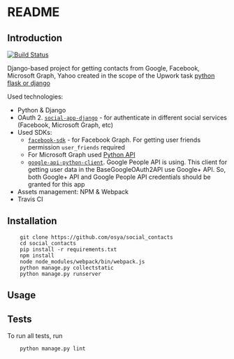 # README

## Introduction

[![Build Status](https://travis-ci.org/osya/social_contacts.svg?branch=master)](https://travis-ci.org/osya/social_contacts)

Django-based project for getting contacts from Google, Facebook, Microsoft Graph, Yahoo created in the scope of the Upwork task [python flask or django](https://www.upwork.com/ab/proposals/923638495980134400)

Used technologies:

- Python & Django
- OAuth 2. [`social-app-django`](github.com/python-social-auth/social-app-django) - for authenticate in different social services (Facebook, Microsoft Graph, etc)
- Used SDKs:
  - [`facebook-sdk`](https://github.com/mobolic/facebook-sdk) - for Facebook Graph. For getting user friends permission `user_friends` required
  - For Microsoft Graph used [Python API](https://github.com/microsoftgraph/msgraph-sdk-python)
  - [`google-api-python-client`](https://github.com/google/google-api-python-client/). Google People API is using. This client for getting user data in the BaseGoogleOAuth2API use Google+ API. So, both Google+ API and Google People API credentials should be granted for this app
- Assets management: NPM & Webpack
- Travis CI

## Installation

```shell
    git clone https://github.com/osya/social_contacts
    cd social_contacts
    pip install -r requirements.txt
    npm install
    node node_modules/webpack/bin/webpack.js
    python manage.py collectstatic
    python manage.py runserver
```

## Usage

## Tests

To run all tests, run

```shell
    python manage.py lint
```
